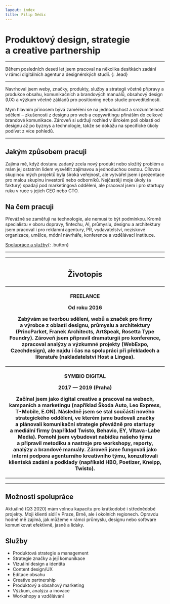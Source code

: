 ```yaml
---
layout: index
title: Filip Dědic
---
```

# Produktový design, strategie a&nbsp;creative partnership

***

Během posledních deseti let jsem pracoval na několika desítkách zadání v&nbsp;rámci digitálních agentur a&nbsp;designérských studií.
{: .lead}

***

Navrhoval jsem weby, značky, produkty, služby a&nbsp;strategii včetně přípravy a produkce obsahu, komunikačních a&nbsp;brandových manuálů, obsahový design (UX) a&nbsp;výzkum včetně základů pro positioning nebo studie proveditelnosti.

Mým hlavním přínosem bývá zaměření se na jednoduchost a&nbsp;srozumitelnost sdělení – zkušenosti z&nbsp;designu pro web a&nbsp;copywritingu přináším do celkové brandové komunikace. Zároveň si udržuji rozhled v&nbsp;širokém poli oblastí od designu až po byznys a&nbsp;technologie, takže se dokážu na specifické úkoly podívat z&nbsp;více pohledů.

***

## Jakým způsobem pracuji
Zajímá mě, když dostanu zadaný zcela nový produkt nebo složitý problém a mám jej ostatním lidem vysvětlit zajímavou a&nbsp;jednoduchou cestou. Cílovou skupinou mých projektů byla široká veřejnost, ale vytvářel jsem i prezentace pro malou skupinu investorů nebo odborníků. Nejčastěji moje úkoly (a faktury) spadají pod marketingová oddělení, ale pracoval jsem i&nbsp;pro startupy ruku v ruce s&nbsp;jejich CEO nebo CTO.

## Na čem pracuji
Převážně se zaměřuji na technologie, ale nemusí to být podmínkou. Kromě specialistu v oboru dopravy, fintechu, AI, průmyslu, designu a&nbsp;architektury jsem pracoval i&nbsp;pro reklamní agentury, PR, vydavatelství, neziskové organizace, umělce, módní návrháře, konference a&nbsp;vzdělávací instituce.


[Spolupráce a služby](/){: .button}

***

<table cellspacing="0">
  <tbody>
    <tr>
      <th>
        <h2>Životopis</h2>
      </th>
    </tr>
    <tr>
      <th>
        <p>FREELANCE</p>
        <p>Od roku 2016</p>
        <p>Zabývám se tvorbou sdělení, webů a značek pro firmy a&nbsp;výrobce z oblasti designu, průmyslu a architektury (PrincParket, Franek Architects, ArtSpeak, Rosetta Type Foundry). Zároveň jsem připravil dramaturgii pro konference, zpracoval analýzy a výzkumné projekty (WebExpo, Czechdesign), ale najdu i čas na spolupráci při překladech a literatuře (nakladatelství Host a Lingea).</p>
      </th>
    </tr>
    <tr>
      <th>
        <p>SYMBIO DIGITAL</p>
        <p>2017 — 2019 (Praha)</p>
        <p>Začínal jsem jako digital creative a pracoval na webech, kampaních a marketingu (například Škoda Auto, Leo Express, T-Mobile, E.ON). Následně jsem se stal součástí nového strategického oddělení, ve kterém jsme budovali značky a&nbsp;plánovali komunikační strategie převážně pro startupy a&nbsp;mediální firmy (například Twisto, Behavio, EY, Vltava-Labe Media). Pomohl jsem vybudovat nabídku našeho týmu a&nbsp;připravil metodiku a&nbsp;nastroje pro workshopy, reporty, analýzy a brandové manuály. Zároveň jsme fungovali jako interní podpora agenturního kreativního týmu, konzultovali klientská zadání a&nbsp;podklady (napříkald HBO, Poetizer, Kneipp, Twisto).</p>
      </th>
    </tr>
  </tbody>
</table>

***

## Možnosti spolupráce
Aktuálně (Q3 2020) mám volnou kapacitu pro krátkodobé i&nbsp;střednědobé projekty. Moji klienti sídlí v&nbsp;Praze, Brně, ale i&nbsp;okolních regionech. Opravdu hodně mě zajímá, jak můžeme v&nbsp;rámci průmyslu, designu nebo software komunikovat efektivně, jasně a&nbsp;lidsky.

## Služby
- Produktová strategie a management
- Strategie značky a její komunikace
- Vizuální design a identita
- Content design/UX
- Editace obsahu
- Creative partnership
- Produktový a obsahový marketing
- Výzkum, analýza a inovace
- Workshopy a vzdělávání
